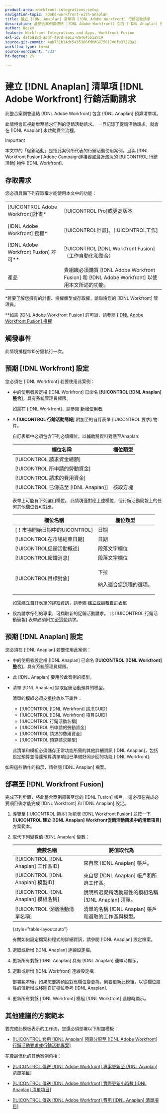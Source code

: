 ```yaml
---
product-area: workfront-integrations;setup
navigation-topic: adobe-workfront-with-anaplan
title: 建立 [!DNL Anaplan] 清單項 [!DNL Adobe Workfront] 行銷活動請求
description: 此整合案例會連結 [!DNL Adobe Workfront] 包含 [!DNL Anaplan] 預算清單項。
author: Becky
feature: Workfront Integrations and Apps, Workfront Fusion
exl-id: daf6a18d-a3df-497d-a612-8a4645b1a8c9
source-git-commit: 4ab731b14dc5435386fd0d887501788fa37223a2
workflow-type: tm+mt
source-wordcount: '733'
ht-degree: 2%

---
```


# 建立 [!DNL Anaplan] 清單項 [!DNL Adobe Workfront] 行銷活動請求

此整合案例會連結 [!DNL Adobe Workfront] 包含 [!DNL Anaplan] 預算清單項。

此情境會監視新增至請求佇列的促銷活動請求。 一旦記錄了促銷活動請求，就會在 [!DNL Anaplan] 來啟動資金流程。

>[!IMPORTANT]
>
>本文中的「促銷活動」是指此案例所代表的行銷活動使用案例，且與 [!DNL Workfront Fusion] Adobe Campaign連接器或最近淘汰的 [!UICONTROL 行銷活動] 物件 [!DNL Workfront].

## 存取需求

您必須具備下列存取權才能使用本文中的功能：

<table style="table-layout:auto"> 
 <col> 
 <col> 
 <tbody> 
  <tr> 
   <td role="rowheader">[!UICONTROL Adobe Workfront]計畫*</td> 
   <td> <p>[!UICONTROL Pro]或更高版本</p> </td> 
  </tr> 
  <tr data-mc-conditions=""> 
   <td role="rowheader">[!DNL Adobe Workfront] 授權*</td> 
   <td> <p>[!UICONTROL計畫]、[!UICONTROL工作]</p> </td> 
  </tr> 
  <tr> 
   <td role="rowheader">[!DNL Adobe Workfront Fusion] 許可**</td> 
   <td> <p>[!UICONTROL [!DNL Workfront Fusion] （工作自動化和整合） </p> </td> 
  </tr> 
  <tr> 
   <td role="rowheader">產品</td> 
   <td>貴組織必須購買 [!DNL Adobe Workfront Fusion] 和 [!DNL Adobe Workfront] 以使用本文所述的功能。</td> 
  </tr> 
 </tbody> 
</table>

&#42;若要了解您擁有的計畫、授權類型或存取權，請聯絡您的 [!DNL Workfront] 管理員。

&#42;&#42;如需 [!DNL Adobe Workfront Fusion] 許可證，請參閱 [[!DNL Adobe Workfront Fusion] 授權](../../workfront-fusion/get-started/license-automation-vs-integration.md)

## 觸發事件

此情境排程每15分鐘執行一次。

## 預期 [!DNL Workfront] 設定

您必須在 [!DNL Workfront] 若要使用此案例：

* 中的使用者設定檔 [!DNL Workfront] 已命名 **[!UICONTROL [!DNL Anaplan]整合]**，具有系統管理員權限。

   如需在 [!DNL Workfront]，請參閱 [新增使用者](../../administration-and-setup/add-users/create-and-manage-users/add-users.md).

* A **[!UICONTROL 行銷活動簡報]** 附加至的自訂表單 [!UICONTROL 要求] 物件。

   自訂表單中必須包含下列必填欄位，以輔助將資料對應至Anaplan:

   | 欄位名稱 | 欄位類型 |
   |---|---|
   | [!UICONTROL 請求資金總額] |  |
   | [!UICONTROL 所申請的勞動資金] |  |
   | [!UICONTROL 請求的費用資金] |  |
   | [!UICONTROL 已傳送至 [!DNL Anaplan]] | 核取方塊 |

   表單上可能有下列選用欄位。 此情境僅對應上述欄位，但行銷活動簡報上的任何其他欄位皆可對應。

   <table style="table-layout:auto"> 
   <col> 
   <col> 
   <thead> 
    <tr> 
     <th>欄位名稱</th> 
     <th>欄位類型</th> 
    </tr> 
   </thead> 
   <tbody> 
    <tr> 
     <td role="rowheader">[！市場開始日期中的UICONTROL]</td> 
     <td>日期 </td> 
    </tr> 
    <tr> 
     <td role="rowheader">[!UICONTROL在市場結束日期]</td> 
     <td>日期</td> 
    </tr> 
    <tr> 
     <td role="rowheader">[!UICONTROL促銷活動概述]</td> 
     <td>段落文字欄位</td> 
    </tr> 
    <tr> 
     <td role="rowheader">[!UICONTROL密鑰消息]</td> 
     <td>段落文字欄位</td> 
    </tr> 
    <tr> 
     <td role="rowheader">[!UICONTROL目標對象]</td> 
     <td> <p>下拉</p> <p>納入適合您流程的選項。</p> </td> 
    </tr> 
   </tbody> 
  </table>

   如需建立自訂表單的詳細資訊，請參閱 [建立或編輯自訂表單](../../administration-and-setup/customize-workfront/create-manage-custom-forms/create-or-edit-a-custom-form.md)

* 設為請求佇列的專案，可擷取新的促銷活動請求。 此 [!UICONTROL 行銷活動簡報] 表單必須附加至這些請求。

## 預期 [!DNL Anaplan] 設定

您必須在 [!DNL Anaplan] 若要使用此案例：

* 中的使用者設定檔 [!DNL Anaplan] 已命名 **[!UICONTROL [!DNL Workfront]整合]**，具有系統管理員權限。
* 此 [!DNL Anaplan] 要用於此案例的模型。
* 清單 [!DNL Anaplan] 擷取促銷活動預算的模型。

   清單的模組必須支援接收以下屬性：

   * [!UICONTROL [!DNL Workfront] 請求GUID]
   * [!UICONTROL [!DNL Workfront] 項目GUID]
   * [!UICONTROL 行銷活動名稱]
   * [!UICONTROL 所申請的勞動資金]
   * [!UICONTROL 請求的費用資金]
   * [!UICONTROL 預算請求類型]

   此清單和模組必須儲存正常功能所需的其他詳細資訊 [!DNL Anaplan]，包括設定預算並傳達預算清單項目已準備好同步回的功能 [!DNL Workfront].

如需這些動作的指示，請參閱 [!DNL Anaplan] 檔案。

## 部署至 [!DNL Workfront Fusion]

完成下列步驟，將此整合案例部署至您的 [!DNL Fusion] 帳戶。 這必須在完成必要項目後才能完成 [!DNL Workfront] 和 [!DNL Anaplan] 設定。

1. 導覽至 [!UICONTROL 範本] 功能表 [!DNL Workfront Fusion] 並按一下 **[!UICONTROL 建立 [!DNL Anaplan] Workfront促銷活動請求中的清單項目]** 方案範本。
1. 取代下列變數值 [!DNL Anaplan] 變數：

   | 變數名稱 | 將值取代為 |
   |---|---|
   | [!UICONTROL [!DNL Anaplan] 工作區ID] | 來自您 [!DNL Anaplan] 帳戶。 |
   | [!UICONTROL [!DNL Anaplan] 模型ID] | 來自您 [!DNL Anaplan] 帳戶和所選工作區。 |
   | [!UICONTROL [!DNL Anaplan] 模組名稱] | 說明所選促銷活動屬性的模組名稱 [!DNL Anaplan] 清單。 |
   | [!UICONTROL 促銷活動清單名稱] | 清單的名稱 [!DNL Anaplan] 帳戶和選取的工作區與模型。 |

   {style=&quot;table-layout:auto&quot;}

   有關如何設定檔案和程式的詳細資訊，請參閱 [!DNL Anaplan] 設定檔案。

1. 選取或新增 [!DNL Anaplan] 連線設定檔。
1. 更新所有剩餘 [!DNL Anaplan] 具有 [!DNL Anaplan] 連線時顯示。
1. 選取或新增 [!DNL Workfront] 連線設定檔。

   部署範本後，如果您要將預設對應欄位變更為，則要更新此模組，以從欄位屬性的值新增或移除自訂欄位參考 [!DNL Anaplan].

1. 更新所有剩餘 [!DNL Workfront] 模組 [!DNL Workfront] 連線時顯示。

## 其他建議的方案範本

要完成此模板表示的工作流，您還必須部署以下附加模板：

* [[!UICONTROL 套用 [!DNL Anaplan] 預算分配至 [!DNL Adobe Workfront] 行銷活動要求或行銷活動專案]](../../workfront-integrations-and-apps/adobe-workfront-with-anaplan/apply-anaplan-budget-allocation-to-workfront-campaign-requests-and-projects.md)

花費最佳化的其他案例包括：

* [[!UICONTROL 傳送 [!DNL Adobe Workfront] 專案更新至 [!DNL Anaplan] 清單項目]](../../workfront-integrations-and-apps/adobe-workfront-with-anaplan/send-workfront-project-updates-to-anaplan-list-item.md)

* [[!UICONTROL 傳送 [!DNL Adobe Workfront] 實際更新小時數 [!DNL Anaplan] 清單項目]](../../workfront-integrations-and-apps/adobe-workfront-with-anaplan/send-workfront-project-actual-hours-updates-to-anaplan-list-item.md)

* [[!UICONTROL 傳送 [!DNL Adobe Workfront] 費用 [!DNL Anaplan] 清單項目]](../../workfront-integrations-and-apps/adobe-workfront-with-anaplan/send-workfront-project-expenses-to-anaplan-list-item.md)
